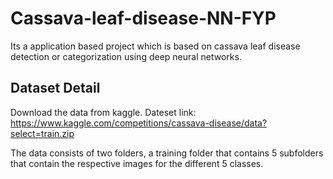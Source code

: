 # Cassava-leaf-disease-NN-FYP
Its a application based project which is based on cassava leaf disease detection or categorization using deep neural networks.

## Dataset Detail
Download the data from kaggle.
Dateset link: https://www.kaggle.com/competitions/cassava-disease/data?select=train.zip

The data consists of two folders, a training folder that contains 5 subfolders that contain the respective images for the different 5 classes.
